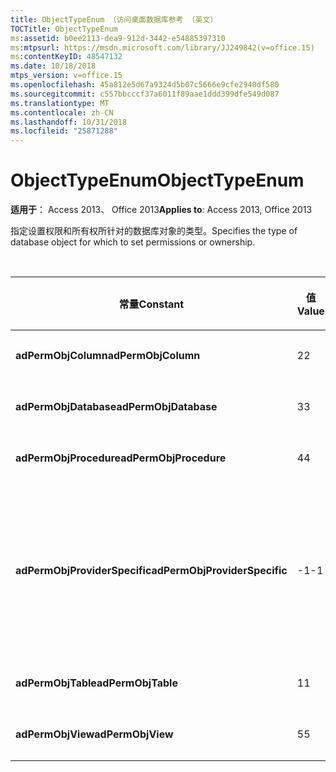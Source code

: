 ```yaml
---
title: ObjectTypeEnum （访问桌面数据库参考 （英文）
TOCTitle: ObjectTypeEnum
ms:assetid: b0ee2113-dea9-912d-3442-e54885397310
ms:mtpsurl: https://msdn.microsoft.com/library/JJ249842(v=office.15)
ms:contentKeyID: 48547132
ms.date: 10/18/2018
mtps_version: v=office.15
ms.openlocfilehash: 45a812e5d67a9324d5b07c5666e9cfe2940df580
ms.sourcegitcommit: c557bbcccf37a6011f89aae1ddd399dfe549d087
ms.translationtype: MT
ms.contentlocale: zh-CN
ms.lasthandoff: 10/31/2018
ms.locfileid: "25871288"
---
```

# <a name="objecttypeenum"></a><span data-ttu-id="63373-102">ObjectTypeEnum</span><span class="sxs-lookup"><span data-stu-id="63373-102">ObjectTypeEnum</span></span>

<span data-ttu-id="63373-103">**适用于**： Access 2013、 Office 2013</span><span class="sxs-lookup"><span data-stu-id="63373-103">**Applies to**: Access 2013, Office 2013</span></span>

<span data-ttu-id="63373-104">指定设置权限和所有权所针对的数据库对象的类型。</span><span class="sxs-lookup"><span data-stu-id="63373-104">Specifies the type of database object for which to set permissions or ownership.</span></span>

<br/>

<table>
<colgroup>
<col style="width: 33%" />
<col style="width: 33%" />
<col style="width: 33%" />
</colgroup>
<thead>
<tr class="header">
<th><p><span data-ttu-id="63373-105">常量</span><span class="sxs-lookup"><span data-stu-id="63373-105">Constant</span></span></p></th>
<th><p><span data-ttu-id="63373-106">值</span><span class="sxs-lookup"><span data-stu-id="63373-106">Value</span></span></p></th>
<th><p><span data-ttu-id="63373-107">说明</span><span class="sxs-lookup"><span data-stu-id="63373-107">Description</span></span></p></th>
</tr>
</thead>
<tbody>
<tr class="odd">
<td><p><span data-ttu-id="63373-108"><strong>adPermObjColumn</strong></span><span class="sxs-lookup"><span data-stu-id="63373-108"><strong>adPermObjColumn</strong></span></span></p></td>
<td><p><span data-ttu-id="63373-109">2</span><span class="sxs-lookup"><span data-stu-id="63373-109">2</span></span></p></td>
<td><p><span data-ttu-id="63373-110">对象为列。</span><span class="sxs-lookup"><span data-stu-id="63373-110">The object is a column.</span></span></p></td>
</tr>
<tr class="even">
<td><p><span data-ttu-id="63373-111"><strong>adPermObjDatabase</strong></span><span class="sxs-lookup"><span data-stu-id="63373-111"><strong>adPermObjDatabase</strong></span></span></p></td>
<td><p><span data-ttu-id="63373-112">3</span><span class="sxs-lookup"><span data-stu-id="63373-112">3</span></span></p></td>
<td><p><span data-ttu-id="63373-113">对象为数据库。</span><span class="sxs-lookup"><span data-stu-id="63373-113">The object is a database.</span></span></p></td>
</tr>
<tr class="odd">
<td><p><span data-ttu-id="63373-114"><strong>adPermObjProcedure</strong></span><span class="sxs-lookup"><span data-stu-id="63373-114"><strong>adPermObjProcedure</strong></span></span></p></td>
<td><p><span data-ttu-id="63373-115">4</span><span class="sxs-lookup"><span data-stu-id="63373-115">4</span></span></p></td>
<td><p><span data-ttu-id="63373-116">对象为过程。</span><span class="sxs-lookup"><span data-stu-id="63373-116">The object is a procedure.</span></span></p></td>
</tr>
<tr class="even">
<td><p><span data-ttu-id="63373-117"><strong>adPermObjProviderSpecific</strong></span><span class="sxs-lookup"><span data-stu-id="63373-117"><strong>adPermObjProviderSpecific</strong></span></span></p></td>
<td><p><span data-ttu-id="63373-118">-1</span><span class="sxs-lookup"><span data-stu-id="63373-118">-1</span></span></p></td>
<td><p><span data-ttu-id="63373-p101">对象类型由提供程序定义。如果 <em>ObjectType</em> 参数为 <strong>adPermObjProviderSpecific</strong>，同时未提供 <em>ObjectTypeId</em>，则会发生错误。</span><span class="sxs-lookup"><span data-stu-id="63373-p101">The object is a type defined by the provider. An error will occur if the <em>ObjectType</em> parameter is <strong>adPermObjProviderSpecific</strong> and an <em>ObjectTypeId</em> is not supplied.</span></span></p></td>
</tr>
<tr class="odd">
<td><p><span data-ttu-id="63373-121"><strong>adPermObjTable</strong></span><span class="sxs-lookup"><span data-stu-id="63373-121"><strong>adPermObjTable</strong></span></span></p></td>
<td><p><span data-ttu-id="63373-122">1</span><span class="sxs-lookup"><span data-stu-id="63373-122">1</span></span></p></td>
<td><p><span data-ttu-id="63373-123">对象为表。</span><span class="sxs-lookup"><span data-stu-id="63373-123">The object is a table.</span></span></p></td>
</tr>
<tr class="even">
<td><p><span data-ttu-id="63373-124"><strong>adPermObjView</strong></span><span class="sxs-lookup"><span data-stu-id="63373-124"><strong>adPermObjView</strong></span></span></p></td>
<td><p><span data-ttu-id="63373-125">5</span><span class="sxs-lookup"><span data-stu-id="63373-125">5</span></span></p></td>
<td><p><span data-ttu-id="63373-126">对象为视图。</span><span class="sxs-lookup"><span data-stu-id="63373-126">The object is a view.</span></span></p></td>
</tr>
</tbody>
</table>

